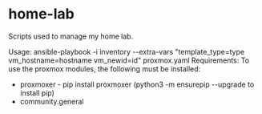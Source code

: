 # home-lab
Scripts used to manage my home lab.


 Usage: ansible-playbook -i inventory --extra-vars "template_type=type vm_hostname=hostname vm_newid=id" proxmox.yaml
 Requirements: To use the proxmox modules, the following must be installed:
  - proxmoxer - pip install proxmoxer (python3 -m ensurepip --upgrade to install pip)
  - community.general
